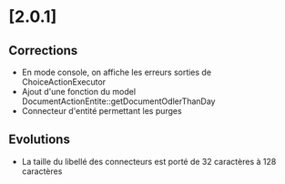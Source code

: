 # [2.0.1]

## Corrections

- En mode console, on affiche les erreurs sorties de ChoiceActionExecutor
- Ajout d'une fonction du model DocumentActionEntite::getDocumentOdlerThanDay
- Connecteur d'entité permettant les purges

## Evolutions

- La taille du libellé des connecteurs est porté de 32 caractères à 128 caractères